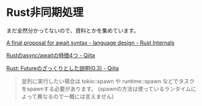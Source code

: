 # Rust非同期処理

まだ全然分かってないので、資料とかを集めています。

[A final proposal for await syntax - language design - Rust Internals](https://internals.rust-lang.org/t/a-final-proposal-for-await-syntax/10021/16)

[Rustのasync/awaitの特徴4つ - Qiita](https://qiita.com/qnighy/items/05c38f73ef4b9e487ced)

[Rust: Futureのざっくりとした説明(0.3) - Qiita](https://qiita.com/OvQ/items/efb5e38b81d86521b9c8)

> 並列に実行したい場合は tokio::spawn や runtime::spawn などでタスクをspawnする必要があります。 (spawnの方法は使っているランタイムによって異なるので一概には言えません)
